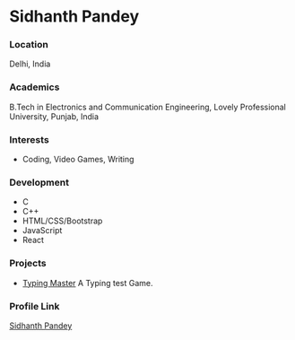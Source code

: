 # Sidhanth Pandey

### Location

Delhi, India 

### Academics

B.Tech in Electronics and Communication Engineering, Lovely Professional University, Punjab, India

### Interests

- Coding, Video Games, Writing

### Development

- C
- C++
- HTML/CSS/Bootstrap
- JavaScript
- React

### Projects

- [Typing Master](https://master--glistening-boba-15249e.netlify.app/) A Typing test Game.

### Profile Link

[Sidhanth Pandey](https://github.com/sidpan2011)
